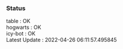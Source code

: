 ### Status


table : OK  
hogwarts : OK  
icy-bot : OK  
Latest Update : 2022-04-26 06:11:57.495845
